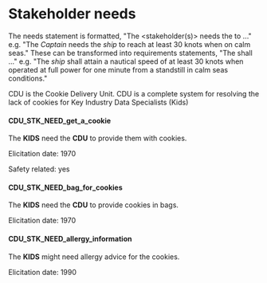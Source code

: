 # Stakeholder needs

The needs statement is formatted, "The <stakeholder(s)> needs the <entity> to ..."
e.g. "The _Captain_ needs the _ship_ to reach at least 30 knots when on calm seas."
These can be transformed into requirements statements, "The <entity> shall ..."
e.g. "The _ship_ shall attain a nautical speed of at least 30 knots when operated at full power for one minute from a standstill in calm seas conditions."

CDU is the Cookie Delivery Unit.
CDU is a complete system for resolving the lack of
cookies for Key Industry Data Specialists (Kids)

#### CDU_STK_NEED_get_a_cookie

The **KIDS** need the **CDU** to provide them with cookies.

Elicitation date: 1970

Safety related: yes

#### CDU_STK_NEED_bag_for_cookies

The **KIDS** need the **CDU** to provide cookies in bags.

Elicitation date: 1970

#### CDU_STK_NEED_allergy_information

The **KIDS** might need allergy advice for the cookies.

Elicitation date: 1990
